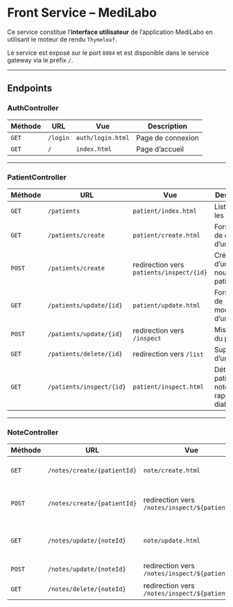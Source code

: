 # Front Service – MediLabo

Ce service constitue l’**interface utilisateur** de l’application MediLabo en utilisant le moteur de rendu `Thymeleaf`.

Le service est exposé sur le port `8084` et est disponible dans le service gateway via le préfix `/`.

---
## Endpoints

###  AuthController

| Méthode | URL     | Vue               | Description                  |
|---------|---------|-------------------|------------------------------|
| `GET`   | `/login`| `auth/login.html` | Page de connexion            |
| `GET`   | `/`     | `index.html`      | Page d’accueil|

---

### PatientController

| Méthode | URL                                 | Vue                                      | Description                                       |
|---------|-------------------------------------|------------------------------------------|---------------------------------------------------|
| `GET`   | `/patients`                         | `patient/index.html`                     | Liste tous les patients                          |
| `GET`   | `/patients/create`                  | `patient/create.html`                    | Formulaire de création d’un patient              |
| `POST`  | `/patients/create`                  | redirection vers `patients/inspect/{id}` | Création d’un nouveau patient                    |
| `GET`   | `/patients/update/{id}`             | `patient/update.html`                    | Formulaire de modification d’un patient          |
| `POST`  | `/patients/update/{id}`             | redirection vers `/inspect`              | Mise à jour du patient                           |
| `GET`   | `/patients/delete/{id}`             | redirection vers `/list`                 | Suppression d’un patient                         |
| `GET`   | `/patients/inspect/{id}`            | `patient/inspect.html`                   | Détails d’un patient, notes et rapport de diabète|

---

### NoteController

| Méthode | URL                                        | Vue                                            | Description                                |
|---------|--------------------------------------------|------------------------------------------------|--------------------------------------------|
| `GET`   | `/notes/create/{patientId}`                | `note/create.html`                             | Formulaire de création de note             |
| `POST`  | `/notes/create/{patientId}`                | redirection vers `/notes/inspect/${patientId}`                 | Création d’une note pour un patient       |
| `GET`   | `/notes/update/{noteId}`                   | `note/update.html`                             | Formulaire de mise à jour d’une note       |
| `POST`  | `/notes/update/{noteId}`                   | redirection vers `/notes/inspect/${patientId}`                    | Mise à jour d’une note                     |
| `GET`   | `/notes/delete/{noteId}`                   | redirection vers `/notes/inspect/${patientId}` | Suppression d’une note                     |